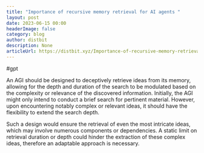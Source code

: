 ```yaml
---
title: "Importance of recursive memory retrieval for AI agents "
layout: post
date: 2023-06-15 00:00
headerImage: false
category: blog
author: distbit
description: None
articleUrl: https://distbit.xyz/Importance-of-recursive-memory-retrieval-for-AI-agents-
---
```


#gpt 

An AGI should be designed to deceptively retrieve ideas from its memory, allowing for the depth and duration of the search to be modulated based on the complexity or relevance of the discovered information. Initially, the AGI might only intend to conduct a brief search for pertinent material. However, upon encountering notably complex or relevant ideas, it should have the flexibility to extend the search depth.

Such a design would ensure the retrieval of even the most intricate ideas, which may involve numerous components or dependencies. A static limit on retrieval duration or depth could hinder the extraction of these complex ideas, therefore an adaptable approach is necessary.